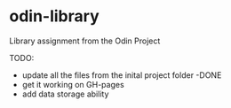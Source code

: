 # odin-library
Library assignment from the Odin Project

TODO:
- update all the files from the inital project folder -DONE
- get it working on GH-pages
- add data storage ability
